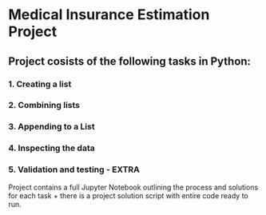 # Medical Insurance Estimation Project 
## Project cosists of the following tasks in Python:
### 1. Creating a list
### 2. Combining lists
### 3. Appending to a List
### 4. Inspecting the data
### 5. Validation and testing - EXTRA 

Project contains a full Jupyter Notebook outlining the process and solutions for each task + there is a project solution script with entire code ready to run. 
